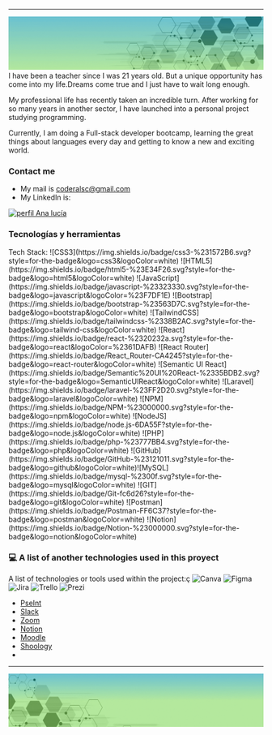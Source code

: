 
_____________________________________
![Welcome](Gif/Welcome.gif)
I have been a teacher since I was 21 years old. But a unique opportunity has come into my life.Dreams come true and I just have to wait long enough.

My professional life has recently taken an incredible turn. After working for so many years in another sector, I have launched into a personal project studying programming.

Currently, I am doing a Full-stack developer bootcamp, learning the great things about languages ​​every day and getting to know a new and exciting world.

### Contact me
- My mail is coderalsc@gmail.com
- My LinkedIn is: <p align="center"><a href="https://www.linkedin.com/in/ana-luc%C3%ADa-silva-c%C3%B3rdoba-a11472249/" target="blank" height="30" width="40"></p>

<a href="https://www.linkedin.com/in/ana-luc%C3%ADa-silva-c%C3%B3rdoba-a11472249/" target="blank"><img align="" src="https://raw.githubusercontent.com/rahuldkjain/github-profile-readme-generator/master/src/images/icons/Social/linked-in-alt.svg" alt="perfil Ana lucía" height="30" width="40" /></a>
</p>

###  Tecnologías y herramientas
<div align=""> 
 Tech Stack:
![CSS3](https://img.shields.io/badge/css3-%231572B6.svg?style=for-the-badge&logo=css3&logoColor=white) ![HTML5](https://img.shields.io/badge/html5-%23E34F26.svg?style=for-the-badge&logo=html5&logoColor=white) ![JavaScript](https://img.shields.io/badge/javascript-%23323330.svg?style=for-the-badge&logo=javascript&logoColor=%23F7DF1E) ![Bootstrap](https://img.shields.io/badge/bootstrap-%23563D7C.svg?style=for-the-badge&logo=bootstrap&logoColor=white) ![TailwindCSS](https://img.shields.io/badge/tailwindcss-%2338B2AC.svg?style=for-the-badge&logo=tailwind-css&logoColor=white)  ![React](https://img.shields.io/badge/react-%2320232a.svg?style=for-the-badge&logo=react&logoColor=%2361DAFB) ![React Router](https://img.shields.io/badge/React_Router-CA4245?style=for-the-badge&logo=react-router&logoColor=white) ![Semantic UI React](https://img.shields.io/badge/Semantic%20UI%20React-%2335BDB2.svg?style=for-the-badge&logo=SemanticUIReact&logoColor=white) 
 ![Laravel](https://img.shields.io/badge/laravel-%23FF2D20.svg?style=for-the-badge&logo=laravel&logoColor=white) ![NPM](https://img.shields.io/badge/NPM-%23000000.svg?style=for-the-badge&logo=npm&logoColor=white) ![NodeJS](https://img.shields.io/badge/node.js-6DA55F?style=for-the-badge&logo=node.js&logoColor=white) ![PHP](https://img.shields.io/badge/php-%23777BB4.svg?style=for-the-badge&logo=php&logoColor=white) ![GitHub](https://img.shields.io/badge/GitHub-%23121011.svg?style=for-the-badge&logo=github&logoColor=white)![MySQL](https://img.shields.io/badge/mysql-%2300f.svg?style=for-the-badge&logo=mysql&logoColor=white) ![GIT](https://img.shields.io/badge/Git-fc6d26?style=for-the-badge&logo=git&logoColor=white) ![Postman](https://img.shields.io/badge/Postman-FF6C37?style=for-the-badge&logo=postman&logoColor=white) ![Notion](https://img.shields.io/badge/Notion-%23000000.svg?style=for-the-badge&logo=notion&logoColor=white) 


 </div></td><td valign="top" width="33%">

### 💻 A list of another technologies used in this proyect

A list of technologies or tools used within the project:ç
![Canva](https://img.shields.io/badge/Canva-%2300C4CC.svg?style=for-the-badge&logo=Canva&logoColor=white) 	![Figma](https://img.shields.io/badge/figma-%23F24E1E.svg?style=for-the-badge&logo=figma&logoColor=white) ![Jira](https://img.shields.io/badge/jira-%230A0FFF.svg?style=for-the-badge&logo=jira&logoColor=white) ![Trello](https://img.shields.io/badge/Trello-%23026AA7.svg?style=for-the-badge&logo=Trello&logoColor=white) ![Prezi](https://img.shields.io/badge/Prezi-%23000000.svg?style=for-the-badge&logo=Prezi&logoColor=white) 
* [PseInt](https://pseint.sourceforge.net/)
*  [Slack](https://slack.com/intl/es-es)
*  [Zoom](https://zoom.us/es)
*  [Notion](https://www.notion.so/)
*  [Moodle](https://moodle.org/?lang=es)
*  [Shoology](https://www.powerschool.com/classroom/schoology-learning/)
*  

____________________________________________
![Footer](Gif/Footer.gif)
